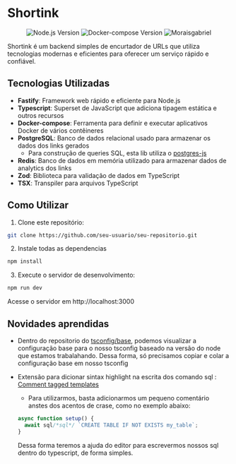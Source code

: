 # Shortink

<div align="center">

![Node.js Version](https://img.shields.io/badge/Node.js-v20-green)
![Docker-compose Version](https://img.shields.io/badge/Docker--compose-v1.2.3-blue)
![Moraisgabriel](https://img.shields.io/badge/moraisgabriel-purple)

</div>

Shortink é um backend simples de encurtador de URLs que utiliza tecnologias modernas e eficientes para oferecer um serviço rápido e confiável.

## Tecnologias Utilizadas

- **Fastify**: Framework web rápido e eficiente para Node.js
- **Typescript**: Superset de JavaScript que adiciona tipagem estática e outros recursos
- **Docker-compose**: Ferramenta para definir e executar aplicativos Docker de vários contêineres
- **PostgreSQL**: Banco de dados relacional usado para armazenar os dados dos links gerados
  - Para construção de queries SQL, esta lib utiliza o [postgres-js](https://github.com/porsager/postgres)
- **Redis**: Banco de dados em memória utilizado para armazenar dados de analytics dos links
- **Zod**: Biblioteca para validação de dados em TypeScript
- **TSX**: Transpiler para arquivos TypeScript

## Como Utilizar

1. Clone este repositório:

```bash
git clone https://github.com/seu-usuario/seu-repositorio.git
```

2. Instale todas as dependencias

```bash
npm install
```

3. Execute o servidor de desenvolvimento:

```bash
npm run dev
```

Acesse o servidor em http://localhost:3000

## Novidades aprendidas

- Dentro do repositorio do [tsconfig/base](https://github.com/tsconfig/bases?tab=readme-ov-file), podemos visualizar a configuração base para o nosso tsconfig baseado na versão do node que estamos trabalahando. Dessa forma, só precisamos copiar e colar a configuração base em nosso tsconfig

- Extensão para dicionar sintax highlight na escrita dos comando sql : [Comment tagged templates](https://marketplace.visualstudio.com/items?itemName=bierner.comment-tagged-templates)

  - Para utilizarmos, basta adicionarmos um pequeno comentário anstes dos acentos de crase, como no exemplo abaixo:

  ```typescript
  async function setup() {
    await sql/*sql*/ `CREATE TABLE IF NOT EXISTS my_table`;
  }
  ```

  Dessa forma teremos a ajuda do editor para escrevermos nossos sql dentro do typescript, de forma simples.
